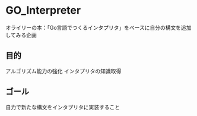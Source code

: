 # GO_Interpreter
オライリーの本：「Go言語でつくるインタプリタ」をベースに自分の構文を追加してみる企画

## 目的
アルゴリズム能力の強化
インタプリタの知識取得

## ゴール
自力で新たな構文をインタプリタに実装すること
